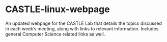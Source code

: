 # CASTLE-linux-webpage

An updated webpage for the CASTLE Lab that details the topics discussed in each week’s meeting, along with links to relevant information. Includes general Computer Science related links as well. 

